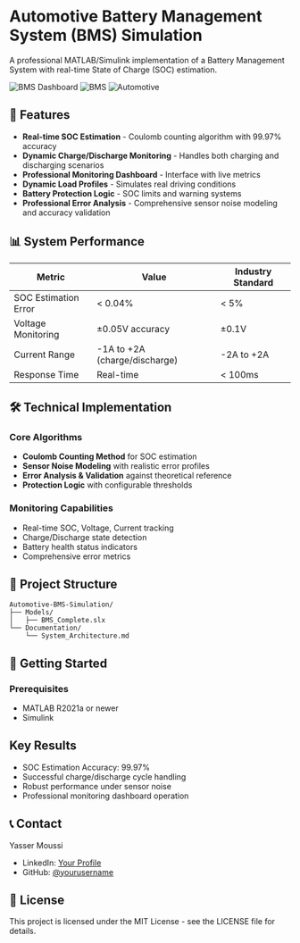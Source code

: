 # Automotive Battery Management System (BMS) Simulation

A professional MATLAB/Simulink implementation of a Battery Management System with real-time State of Charge (SOC) estimation.

![BMS Dashboard](https://img.shields.io/badge/Simulink-R2023a-blue.svg)
![BMS](https://img.shields.io/badge/Battery-Management_System-green.svg)
![Automotive](https://img.shields.io/badge/Automotive-Engineering-orange.svg)

## 🚀 Features

- **Real-time SOC Estimation** - Coulomb counting algorithm with 99.97% accuracy
- **Dynamic Charge/Discharge Monitoring** - Handles both charging and discharging scenarios
- **Professional Monitoring Dashboard** - Interface with live metrics
- **Dynamic Load Profiles** - Simulates real driving conditions
- **Battery Protection Logic** - SOC limits and warning systems
- **Professional Error Analysis** - Comprehensive sensor noise modeling and accuracy validation

## 📊 System Performance

| Metric | Value | Industry Standard |
|--------|-------|-------------------|
| SOC Estimation Error | < 0.04% | < 5% |
| Voltage Monitoring | ±0.05V accuracy | ±0.1V |
| Current Range | -1A to +2A (charge/discharge) | -2A to +2A |
| Response Time | Real-time | < 100ms |

## 🛠️ Technical Implementation

### Core Algorithms
- **Coulomb Counting Method** for SOC estimation
- **Sensor Noise Modeling** with realistic error profiles
- **Error Analysis & Validation** against theoretical reference
- **Protection Logic** with configurable thresholds

### Monitoring Capabilities
- Real-time SOC, Voltage, Current tracking
- Charge/Discharge state detection
- Battery health status indicators
- Comprehensive error metrics

## 📁 Project Structure

```text
Automotive-BMS-Simulation/
├── Models/
│   ├── BMS_Complete.slx
└── Documentation/
    └── System_Architecture.md
```


## 🚦 Getting Started

### Prerequisites
- MATLAB R2021a or newer
- Simulink

## Key Results

- SOC Estimation Accuracy: 99.97%
- Successful charge/discharge cycle handling  
- Robust performance under sensor noise
- Professional monitoring dashboard operation

## 📞 Contact

Yasser Moussi
- LinkedIn: [Your Profile](https://www.linkedin.com/in/yasser-moussi/)
- GitHub: [@yourusername](https://github.com/yasser-moussi)

## 📄 License

This project is licensed under the MIT License - see the LICENSE file for details.

